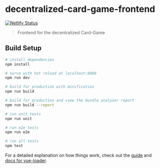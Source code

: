 # decentralized-card-game-frontend

[![Netlify Status](https://api.netlify.com/api/v1/badges/347bef75-370d-4cf9-a3b4-fbf228640bd5/deploy-status)](https://app.netlify.com/sites/zen-villani-3ad5c0/deploys)

> Frontend for the decentralized Card-Game

## Build Setup

``` bash
# install dependencies
npm install

# serve with hot reload at localhost:8080
npm run dev

# build for production with minification
npm run build

# build for production and view the bundle analyzer report
npm run build --report

# run unit tests
npm run unit

# run e2e tests
npm run e2e

# run all tests
npm test
```

For a detailed explanation on how things work, check out the [guide](http://vuejs-templates.github.io/webpack/) and [docs for vue-loader](http://vuejs.github.io/vue-loader).
